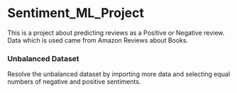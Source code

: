 # Sentiment_ML_Project
This is a project about predicting reviews as a Positive or Negative review. Data which is used came from Amazon Reviews about Books. 
### Unbalanced Dataset
Resolve the unbalanced dataset by importing more data and selecting equal numbers of negative and positive sentiments.
